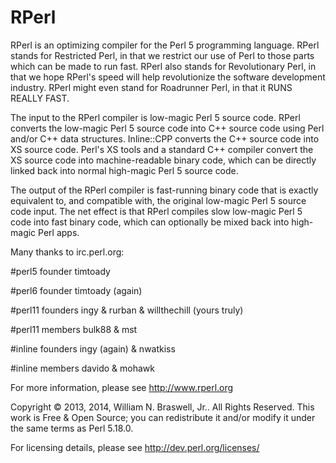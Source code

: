RPerl
=====

RPerl is an optimizing compiler for the Perl 5 programming language.  RPerl stands for Restricted Perl, in that we restrict our use of Perl to those parts which can be made to run fast.  RPerl also stands for Revolutionary Perl, in that we hope RPerl's speed will help revolutionize the software development industry.  RPerl might even stand for Roadrunner Perl, in that it RUNS REALLY FAST.

The input to the RPerl compiler is low-magic Perl 5 source code.  RPerl converts the low-magic Perl 5 source code into C++ source code using Perl and/or C++ data structures.  Inline::CPP converts the C++ source code into XS source code.  Perl's XS tools and a standard C++ compiler convert the XS source code into machine-readable binary code, which can be directly linked back into normal high-magic Perl 5 source code.  

The output of the RPerl compiler is fast-running binary code that is exactly equivalent to, and compatible with, the original low-magic Perl 5 source code input.  The net effect is that RPerl compiles slow low-magic Perl 5 code into fast binary code, which can optionally be mixed back into high-magic Perl apps.

Many thanks to irc.perl.org:

\#perl5 founder timtoady

\#perl6 founder timtoady (again)

\#perl11 founders ingy & rurban & willthechill (yours truly)

\#perl11 members bulk88 & mst

\#inline founders ingy (again) & nwatkiss

\#inline members davido & mohawk

For more information, please see <a href="http://www.rperl.org">http://www.rperl.org</a>

Copyright © 2013, 2014, William N. Braswell, Jr..  All Rights Reserved.  This work is Free & Open Source; you can redistribute it and/or modify it under the same terms as Perl 5.18.0.

For licensing details, please see <a href="http://dev.perl.org/licenses/">http://dev.perl.org/licenses/</a>
